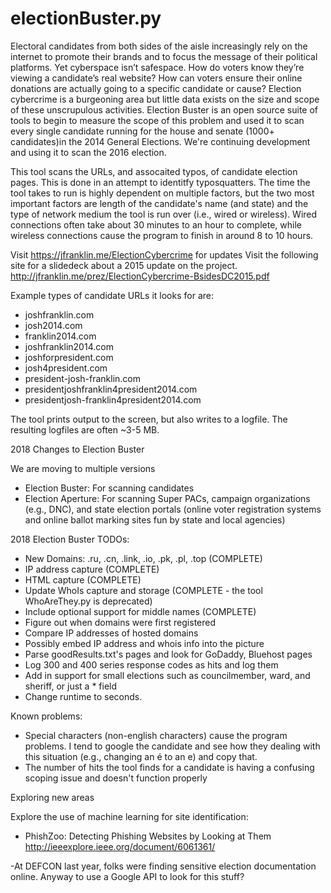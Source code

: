 electionBuster.py
=================
Electoral candidates from both sides of the aisle increasingly rely on the internet to promote their brands and to focus the message of their political platforms. Yet cyberspace isn’t safespace. How do voters know they’re viewing a candidate’s real website? How can voters ensure their online donations are actually going to a specific candidate or cause? Election cybercrime is a burgeoning area but little data exists on the size and scope of these unscrupulous activities. Election Buster is an open source suite of tools to begin to measure the scope of this problem and used it to scan every single candidate running for the house and senate (1000+ candidates)in the 2014 General Elections. We're continuing development and using it to scan the 2016 election.

This tool scans the URLs, and assocaited typos, of candidate election pages. This is done in an attempt to identitfy typosquatters. The time the tool takes to run is highly dependent on multiple factors, but the two most important factors are  length of the candidate's name (and state) and the type of network medium the tool is run over (i.e., wired or wireless). Wired connections often take about 30 minutes to an hour to complete, while wireless connections cause the program to finish in around 8 to 10 hours. 

Visit https://jfranklin.me/ElectionCybercrime for updates
Visit the following site for a slidedeck about a 2015 update on the project. 
http://jfranklin.me/prez/ElectionCybercrime-BsidesDC2015.pdf

Example types of candidate URLs it looks for are:

- joshfranklin.com
- josh2014.com
- franklin2014.com
- joshfranklin2014.com
- joshforpresident.com
- josh4president.com
- president-josh-franklin.com
- presidentjoshfranklin4president2014.com
- presidentjosh-franklin4president2014.com

The tool prints output to the screen, but also writes to a logfile. The resulting logfiles are often ~3-5 MB. 

2018 Changes to Election Buster 

We are moving to multiple versions 
- Election Buster: For scanning candidates 
- Election Aperture: For scanning Super PACs, campaign organizations (e.g., DNC), and state election portals (online voter registration systems and online ballot marking sites fun by state and local agencies)

2018 Election Buster TODOs: 
- New Domains: .ru, .cn, .link, .io, .pk, .pl, .top (COMPLETE) 
- IP address capture (COMPLETE)   
- HTML capture (COMPLETE) 
- Update WhoIs capture and storage (COMPLETE - the tool WhoAreThey.py is deprecated)
- Include optional support for middle names (COMPLETE) 
- Figure out when domains were first registered 
- Compare IP addresses of hosted domains
- Possibly embed IP address and whois info into the picture 
- Parse goodResults.txt's pages and look for GoDaddy, Bluehost pages 
- Log 300 and 400 series response codes as hits and log them
- Add in support for small elections such as councilmember, ward, and sheriff, or just a * field
- Change runtime to seconds. 

Known problems:
- Special characters (non-english characters) cause the program problems. I tend to google the candidate and see how they dealing with this situation (e.g., changing an é to an e) and copy that. 
- The number of hits the tool finds for a candidate is having a confusing scoping issue and doesn't function properly 

Exploring new areas

Explore the use of machine learning for site identification: 
- PhishZoo: Detecting Phishing Websites by Looking at Them
http://ieeexplore.ieee.org/document/6061361/

-At DEFCON last year, folks were finding sensitive election documentation online. Anyway to use a Google API to look for this stuff? 
	
